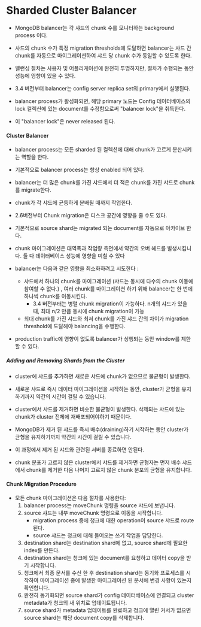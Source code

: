 # Sharded Cluster Balancer

- MongoDB balancer는 각 샤드의 chunk 수를 모니터하는 background process 이다.
- 샤드의 chunk 수가 특정 migration thresholds에 도달하면 balancer는 샤드 간 chunk를 자동으로 마이그레이션하여 샤드 당 chunk 수가 동일할 수 있도록 한다.
- 밸런싱 절차는 사용자 및 어플리케이션에 완전히 투명하지만, 절차가 수행되는 동안 성능에 영향이 있을 수 있다.

- 3.4 버전부터 balancer는 config server replica set의 primary에서 실행된다.

- balancer process가 활성화되면, 해당 primary 노드는 Config 데이터베이스의 lock 컬렉션에 있는 document를 수정함으로써 "balancer lock"을 취득한다.
- 이 "balancer lock"은 never released 된다.

#### Cluster Balancer

- balancer process는 모든 sharded 된 컬렉션에 대해 chunk가 고르게 분산시키는 역할을 한다.
- 기본적으로 balancer process는 항상 enabled 되어 있다.

- balancer는 더 많은 chunk를 가진 샤드에서 더 적은 chunk를 가진 샤드로 chunk를 migrate한다.
- chunk가 각 샤드에 균등하게 분배될 때까지 작업한다.

- 2.6버전부터 Chunk migration은 디스크 공간에 영향을 줄 수도 있다.
- 기본적으로 source shard는 migrated 되는 document를 자동으로 아카이브 한다.

- chunk 마이그레이션은 대역폭과 작업량 측면에서 약간의 오버 헤드를 발생시킵니다. 둘 다 데이터베이스 성능에 영향을 미칠 수 있다
- balancer는 다음과 같은 영향을 최소화하려고 시도한다 :
    - 샤드에서 하나의 chunk를 마이그레이션 (샤드는 동시에 다수의 chunk 이동에 참여할 수 없다.) , 여러 chunk를 마이그레이션 하기 위해 balancer는 한 번에 하나씩 chunk를 이동시킨다.
        - 3.4 버전부터는 병렬 chunk migration이 가능하다. n개의 샤드가 있을 때, 최대 n/2 만큼 동시에 chunk migration이 가능
    - 최대 chunk를 가진 샤드와 최저 chunk를 가진 샤드 간의 차이가 migration threshold에 도달해야 balancing을 수행한다.

- production traffic에 영향이 없도록 balancer가 싱행되는 동안 window를 제한할 수 있다.


##### Adding and Removing Shards from the Cluster

- cluster에 샤드를 추가하면 새로운 샤드에 chunk가 없으므로 불균형이 발생한다.
- 새로운 샤드로 즉시 데이터 마이그레이션을 시작하는 동안, cluster가 균형을 유지하기까지 약간의 시간이 걸릴 수 있습니다.

- cluster에서 샤드를 제거하면 비슷한 불균형이 발생한다. 삭제되는 샤드에 있는 chunk가 cluster 전체에 재배포되어야하기 때문이다.
- MongoDB가 제거 된 샤드를 즉시 배수(draining)하기 시작하는 동안 cluster가 균형을 유지하기까지 약간의 시간이 걸릴 수 있습니다.
- 이 과정에서 제거 된 샤드와 관련된 서버를 종료하면 안된다.

- chunk 분포가 고르지 않은 cluster에서 샤드를 제거하면 균형자는 먼저 배수 샤드에서 chunk를 제거한 다음 나머지 고르지 않은 chunk 분포의 균형을 유지합니다.

#### Chunk Migration Procedure

- 모든 chunk 마이그레이션은 다음 절차를 사용한다:
    1. balancer process는 moveChunk 명령을 source 샤드에 보냅니다.
    2. source 샤드는 내부 moveChunk 명령으로 이동을 시작합니다.
        - migration process 중에 청크에 대한 operation이 source 샤드로 route 된다.
        - source 샤드는 청크에 대해 들어오는 쓰기 작업을 담당한다.
    3. destination shard는 destination shard에 없고, source shard에 필요한 index를 만든다.
    4. destination shard는 청크에 있는 document를 요청하고 데이터 copy을 받기 시작합니다.
    5. 청크에서 최종 문서를 수신 한 후 destination shard는 동기화 프로세스를 시작하여 마이그레이션 중에 발생한 마이그레이션 된 문서에 변경 사항이 있는지 확인합니다.
    6. 완전히 동기화되면 source shard가 config 데이터베이스에 연결되고 cluster metadata가 청크의 새 위치로 업데이트됩니다.
    7. source shard가 metadata 업데이트를 완료하고 청크에 열린 커서가 없으면 source shard는 해당 document copy를 삭제합니다.
